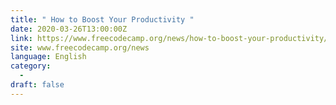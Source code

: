 ```yaml
---
title: " How to Boost Your Productivity "
date: 2020-03-26T13:00:00Z
link: https://www.freecodecamp.org/news/how-to-boost-your-productivity/?utm_medium=RSS&utm_source=news.12bit.vn
site: www.freecodecamp.org/news
language: English
category:
  -   
draft: false
---
```

